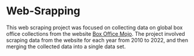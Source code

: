 # Web-Srapping
This web scraping project was focused on collecting data on global box office collections from the website [Box Office Mojo](https://www.boxofficemojo.com/year/world/?ref_=bo_nb_cso_tab). The project involved scraping data from the website for each year from 2010 to 2022, and then merging the collected data into a single data set. 
